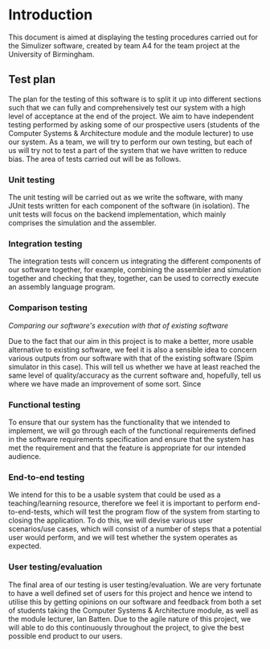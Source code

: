 Introduction
============
This document is aimed at displaying the testing procedures carried out for the Simulizer software, created by team A4 for the team project at the University of Birmingham.

Test plan
---------
The plan for the testing of this software is to split it up into different sections such that we can fully and comprehensively test our system with a high level of acceptance at the end of the project. We aim to have independent testing performed by asking some of our prospective users (students of the Computer Systems & Architecture module and the module lecturer) to use our system. As a team, we will try to perform our own testing, but each of us will try not to test a part of the system that we have written to reduce bias. The area of tests carried out will be as follows.

### Unit testing
The unit testing will be carried out as we write the software, with many JUnit tests written for each component of the software (in isolation). The unit tests will focus on the backend implementation, which mainly comprises the simulation and the assembler.

### Integration testing
The integration tests will concern us integrating the different components of our software together, for example, combining the assembler and simulation together and checking that they, together, can be used to correctly execute an assembly language program.

### Comparison testing
*Comparing our software's execution with that of existing software*

Due to the fact that our aim in this project is to make a better, more usable alternative to existing software, we feel it is also a sensible idea to concern various outputs from our software with that of the existing software (Spim simulator in this case). This will tell us whether we have at least reached the same level of quality/accuracy as the current software and, hopefully, tell us where we have made an improvement of some sort. Since

### Functional testing
To ensure that our system has the functionality that we intended to implement, we will go through each of the functional requirements defined in the software requirements specification and ensure that the system has met the requirement and that the feature is appropriate for our intended audience.

### End-to-end testing
We intend for this to be a usable system that could be used as a teaching/learning resource, therefore we feel it is important to perform end-to-end-tests, which will test the program flow of the system from starting to closing the application. To do this, we will devise various user scenarios/use cases, which will consist of a number of steps that a potential user would perform, and we will test whether the system operates as expected.

### User testing/evaluation
The final area of our testing is user testing/evaluation. We are very fortunate to have a well defined set of users for this project and hence we intend to utilise this by getting opinions on our software and feedback from both a set of students taking the Computer Systems &amp; Architecture module, as well as the module lecturer, Ian Batten. Due to the agile nature of this project, we will able to do this continuously throughout the project, to give the best possible end product to our users.
